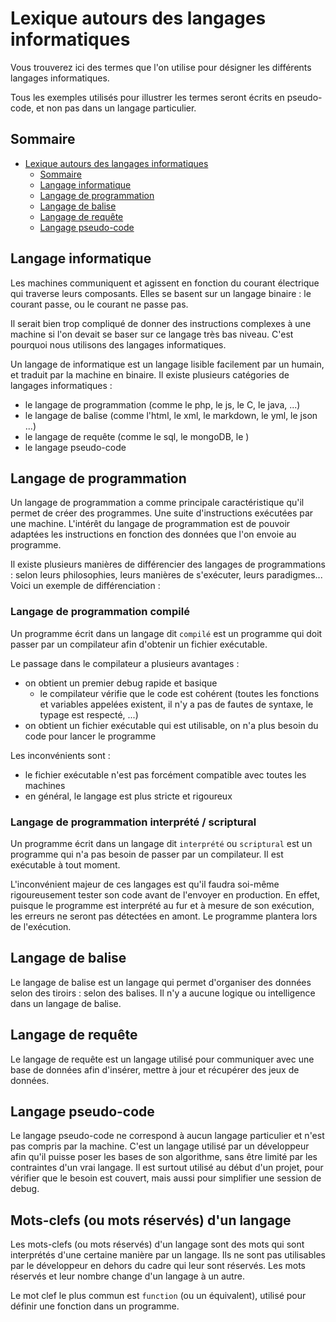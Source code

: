 # Lexique autours des langages informatiques

Vous trouverez ici des termes que l'on utilise pour désigner les différents langages informatiques.

Tous les exemples utilisés pour illustrer les termes seront écrits en pseudo-code, et non pas dans un langage particulier.

## Sommaire

- [Lexique autours des langages informatiques](#lexique-autours-des-langages-informatiques)
  * [Sommaire](#sommaire)
  * [Langage informatique](#langage-informatique)
  * [Langage de programmation](#langage-de-programmation)
  * [Langage de balise](#langage-de-balise)
  * [Langage de requête](#langage-de-requ-te)
  * [Langage pseudo-code](#langage-pseudo-code)

## Langage informatique

Les machines communiquent et agissent en fonction du courant électrique qui traverse leurs composants. Elles se basent sur un langage binaire : le courant passe, ou le courant ne passe pas.

Il serait bien trop compliqué de donner des instructions complexes à une machine si l'on devait se baser sur ce langage très bas niveau. C'est pourquoi nous utilisons des langages informatiques.

Un langage de informatique est un langage lisible facilement par un humain, et traduit par la machine en binaire. Il existe plusieurs catégories de langages informatiques :

 * le langage de programmation (comme le php, le js, le C, le java, ...)
 * le langage de balise (comme l'html, le xml, le markdown, le yml, le json ...)
 * le langage de requête (comme le sql, le mongoDB, le )
 * le langage pseudo-code

## Langage de programmation

Un langage de programmation a comme principale caractéristique qu'il permet de créer des programmes. Une suite d'instructions exécutées par une machine. L'intérêt du langage de programmation est de pouvoir adaptées les instructions en fonction des données que l'on envoie au programme.

Il existe plusieurs manières de différencier des langages de programmations : selon leurs philosophies, leurs manières de s'exécuter, leurs paradigmes... Voici un exemple de différenciation : 

### Langage de programmation compilé

Un programme écrit dans un langage  dit `compilé` est un programme qui doit passer par un compilateur afin d'obtenir un fichier exécutable.

Le passage dans le compilateur a plusieurs avantages :
 * on obtient un premier debug rapide et basique
   * le compilateur vérifie que le code est cohérent (toutes les fonctions et variables appelées existent, il n'y a pas de fautes de syntaxe, le typage est respecté, ...)
 * on obtient un fichier exécutable qui est utilisable, on n'a plus besoin du code pour lancer le programme

Les inconvénients sont :
 * le fichier exécutable n'est pas forcément compatible avec toutes les machines
 * en général, le langage est plus stricte et rigoureux

### Langage de programmation interprété / scriptural

Un programme écrit dans un langage  dit `interprété` ou `scriptural` est un programme qui n'a pas besoin de passer par un compilateur. Il est exécutable à tout moment.

L'inconvénient majeur de ces langages est qu'il faudra soi-même rigoureusement tester son code avant de l'envoyer en production. En effet, puisque le programme est interprété au fur et à mesure de son exécution, les erreurs ne seront pas détectées en amont. Le programme plantera lors de l'exécution.

## Langage de balise

Le langage de balise est un langage qui permet d'organiser des données selon des tiroirs : selon des balises. Il n'y a aucune logique ou intelligence dans un langage de balise.

## Langage de requête

Le langage de requête est un langage utilisé pour communiquer avec une base de données afin d'insérer, mettre à jour et récupérer des jeux de données.

## Langage pseudo-code

Le langage pseudo-code ne correspond à aucun langage particulier et n'est pas compris par la machine. C'est un langage utilisé par un développeur afin qu'il puisse poser les bases de son algorithme, sans être limité par les contraintes d'un vrai langage. Il est surtout utilisé au début d'un projet, pour vérifier que le besoin est couvert, mais aussi pour simplifier une session de debug.

## Mots-clefs (ou mots réservés) d'un langage

Les mots-clefs (ou mots réservés) d'un langage sont des mots qui sont interprétés d'une certaine manière par un langage. Ils ne sont pas utilisables par le développeur en dehors du cadre qui leur sont réservés. Les mots réservés et leur nombre change d'un langage à un autre.

Le mot clef le plus commun est `function` (ou un équivalent), utilisé pour définir une fonction dans un programme.
